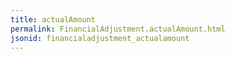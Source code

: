 ```yaml
---
title: actualAmount
permalink: FinancialAdjustment.actualAmount.html
jsonid: financialadjustment_actualamount
---
```

